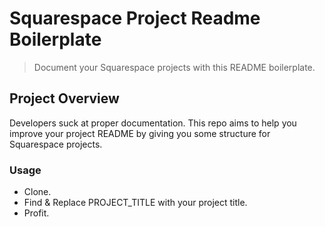 Squarespace Project Readme Boilerplate
=======
> Document your Squarespace projects with this README boilerplate.



## Project Overview
Developers suck at proper documentation. This repo aims to help you improve your project README by giving you some structure for Squarespace projects.

### Usage
* Clone.
* Find & Replace PROJECT_TITLE with your project title.
* Profit.